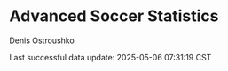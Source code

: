 # Advanced Soccer Statistics
Denis Ostroushko

<!-- gfm -->

Last successful data update: 2025-05-06 07:31:19 CST
